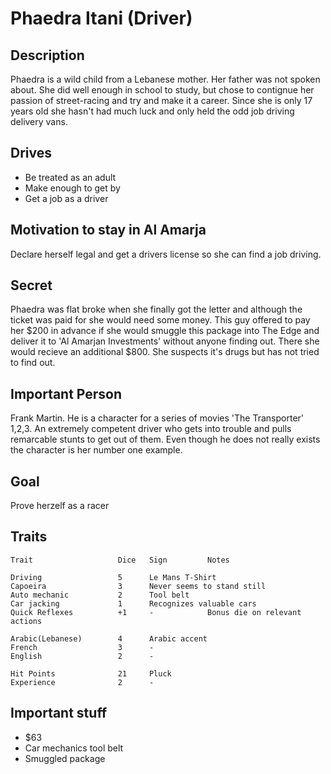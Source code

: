 Phaedra Itani (Driver)
======================

Description
-----------

Phaedra is a wild child from a Lebanese mother. Her father was not
spoken about. She did well enough in school to study, but chose to
contignue her passion of street-racing and try and make it a
career. Since she is only 17 years old she hasn't had much luck and
only held the odd job driving delivery vans.

Drives
------

- Be treated as an adult
- Make enough to get by
- Get a job as a driver

Motivation to stay in Al Amarja
-------------------------------

Declare herself legal and get a drivers license so she can find a job
driving.

Secret
------

Phaedra was flat broke when she finally got the letter and although
the ticket was paid for she would need some money. This guy offered to
pay her $200 in advance if she would smuggle this package into The
Edge and deliver it to 'Al Amarjan Investments' without anyone finding
out. There she would recieve an additional $800. She suspects it's
drugs but has not tried to find out.

Important Person
----------------

Frank Martin. He is a character for a series of movies 'The
Transporter' 1,2,3. An extremely competent driver who gets into
trouble and pulls remarcable stunts to get out of them. Even though he
does not really exists the character is her number one example.

Goal
----

Prove herzelf as a racer

Traits
------

    Trait                   Dice   Sign         Notes

    Driving                 5      Le Mans T-Shirt
    Capoeira                3      Never seems to stand still
    Auto mechanic           2      Tool belt
    Car jacking             1      Recognizes valuable cars
    Quick Reflexes          +1     -            Bonus die on relevant actions
    
    Arabic(Lebanese)        4      Arabic accent
    French                  3      -
    English                 2      -    

    Hit Points              21     Pluck
    Experience              2      -

Important stuff 
---------------

- $63
- Car mechanics tool belt
- Smuggled package



